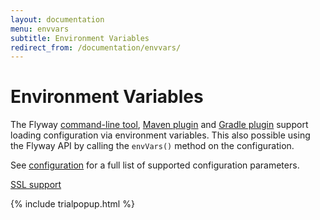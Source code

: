 ```yaml
---
layout: documentation
menu: envvars
subtitle: Environment Variables
redirect_from: /documentation/envvars/
---
```

# Environment Variables

The Flyway [command-line tool](/documentation/usage/commandline), [Maven plugin](/documentation/usage/maven) and
[Gradle plugin](/documentation/usage/gradle) support loading configuration via environment variables.
This also possible using the Flyway API by calling the `envVars()` method on the configuration.

See [configuration](/documentation/configuration/parameters) for a full list of supported configuration parameters.

<p class="next-steps">
    <a class="btn btn-primary" href="/documentation/configuration/ssl">SSL support <i class="fa fa-arrow-right"></i></a>
</p>

{% include trialpopup.html %}
